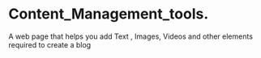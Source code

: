 # Content_Management_tools.
A web page that helps you add Text , Images, Videos and other elements required to create a blog
